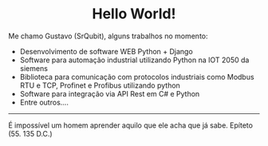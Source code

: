 <h1 align="center">Hello World!</h1>

<p>Me chamo Gustavo (SrQubit), alguns trabalhos no momento:</p>

<ul>
  <li>Desenvolvimento de software WEB Python + Django</li>
  <li>Software para automação industrial utilizando Python na IOT 2050 da siemens</li>
  <li>Biblioteca para comunicação com protocolos industriais como Modbus RTU e TCP, Profinet e Profibus utilizando python</li>
  <li>Software para integração via API Rest em C# e Python</li>
  <li>Entre outros....</li>
</ul>

<hr>

<p>É impossível um homem aprender aquilo que ele acha que já sabe. Epíteto (55. 135 D.C.)</p>
